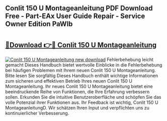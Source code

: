 ## Conlit 150 U Montageanleitung PDF Download Free - Part-EAx User Guide Repair - Service Owner Edition PaWlb

# <h2><a href="http://df8y9w.blite.top/?on=Conlit+150+U+Montageanleitung">🔗Download 👉🔴 Conlit 150 U Montageanleitung</a></h2>

[![Conlit 150 U Montageanleitung new download](https://i.imgur.com/lujVjoI.png)](http://df8y9w.blite.top/?on=Conlit+150+U+Montageanleitung)
Fehlerbehebung leicht gemacht Dieses Handbuch bietet wertvolle Einblicke in die Fehlerbehebung bei häufigen Problemen mit Ihrem neuen Conlit 150 U Montageanleitung. Bitte lesen Sie sorgfältig Dieses Handbuch enthält wichtige Informationen zum sicheren und effektiven Betrieb Ihres neuen Conlit 150 U Montageanleitung. Ihr neues Conlit 150 U Montageanleitung bietet eine beeindruckende Reihe von Funktionen, die Ihre Erfahrung verbessern sollen. Erkunden Sie die intuitive Benutzeroberfläche und schöpfen Sie das volle Potenzial ihrer Funktionen aus. Ihr Feedback ist wichtig, Conlit 150 U MontageanleitungD. Wir schätzen Ihren Input und verpflichten uns zu kontinuierlicher Verbesserung.
